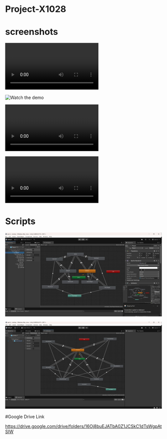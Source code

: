 # Project-X1028

# screenshots

![Watch the demo](https://github.com/AntoVs/unity-project-1/blob/main/1.mp4)

![Watch the demo]()

![Watch the demo](https://github.com/AntoVs/unity-project-1/blob/main/3.mp4)

![Watch the demo](https://github.com/AntoVs/unity-project-1/blob/main/WhatsApp%20Video%202025-03-15%20at%205.21.33%20PM.mp4)

# Scripts

 ![image](https://github.com/AntoVs/unity-project-1/blob/main/1.jpeg)

 
 ![image](https://github.com/AntoVs/unity-project-1/blob/main/2.jpeg)

 #Google Drive Link

 https://drive.google.com/drive/folders/16Oj8buEJATbA0Z1JCSkC1dTsWgpAtSIW
